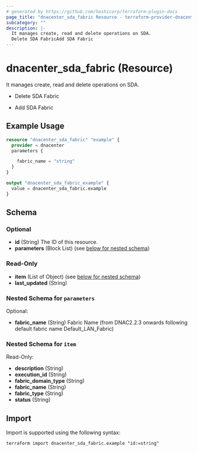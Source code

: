 ```yaml
---
# generated by https://github.com/hashicorp/terraform-plugin-docs
page_title: "dnacenter_sda_fabric Resource - terraform-provider-dnacenter"
subcategory: ""
description: |-
  It manages create, read and delete operations on SDA.
  Delete SDA FabricAdd SDA Fabric
---
```


# dnacenter_sda_fabric (Resource)

It manages create, read and delete operations on SDA.

- Delete SDA Fabric

- Add SDA Fabric

## Example Usage

```terraform
resource "dnacenter_sda_fabric" "example" {
  provider = dnacenter
  parameters {

    fabric_name = "string"
  }
}

output "dnacenter_sda_fabric_example" {
  value = dnacenter_sda_fabric.example
}
```

<!-- schema generated by tfplugindocs -->
## Schema

### Optional

- **id** (String) The ID of this resource.
- **parameters** (Block List) (see [below for nested schema](#nestedblock--parameters))

### Read-Only

- **item** (List of Object) (see [below for nested schema](#nestedatt--item))
- **last_updated** (String)

<a id="nestedblock--parameters"></a>
### Nested Schema for `parameters`

Optional:

- **fabric_name** (String) Fabric Name (from DNAC2.2.3 onwards following default fabric name  Default_LAN_Fabric)


<a id="nestedatt--item"></a>
### Nested Schema for `item`

Read-Only:

- **description** (String)
- **execution_id** (String)
- **fabric_domain_type** (String)
- **fabric_name** (String)
- **fabric_type** (String)
- **status** (String)

## Import

Import is supported using the following syntax:

```shell
terraform import dnacenter_sda_fabric.example "id:=string"
```

